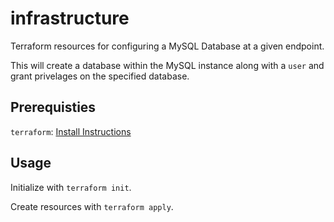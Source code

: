 # infrastructure

Terraform resources for configuring a MySQL Database at a given endpoint.

This will create a database within the MySQL instance along with a `user` and grant privelages on the specified database.

## Prerequisties

`terraform`: [Install Instructions](https://developer.hashicorp.com/terraform/tutorials/aws-get-started/install-cli)

## Usage

Initialize with `terraform init`.

Create resources with `terraform apply`.
